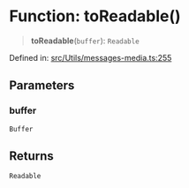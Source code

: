 # Function: toReadable()

> **toReadable**(`buffer`): `Readable`

Defined in: [src/Utils/messages-media.ts:255](https://github.com/Fokusdotid/Baileys/blob/e5a24e138f3b69cf124e0406999e537d5c9a6c18/src/Utils/messages-media.ts#L255)

## Parameters

### buffer

`Buffer`

## Returns

`Readable`
